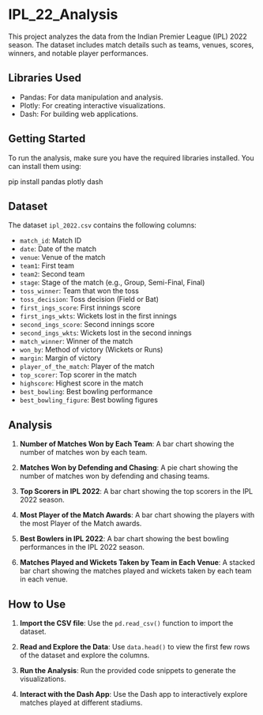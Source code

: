 # IPL_22_Analysis

This project analyzes the data from the Indian Premier League (IPL) 2022 season. The dataset includes match details such as teams, venues, scores, winners, and notable player performances.


## Libraries Used

- Pandas: For data manipulation and analysis.
- Plotly: For creating interactive visualizations.
- Dash: For building web applications.

## Getting Started

To run the analysis, make sure you have the required libraries installed. You can install them using:


pip install pandas plotly dash


## Dataset

The dataset `ipl_2022.csv` contains the following columns:

- `match_id`: Match ID
- `date`: Date of the match
- `venue`: Venue of the match
- `team1`: First team
- `team2`: Second team
- `stage`: Stage of the match (e.g., Group, Semi-Final, Final)
- `toss_winner`: Team that won the toss
- `toss_decision`: Toss decision (Field or Bat)
- `first_ings_score`: First innings score
- `first_ings_wkts`: Wickets lost in the first innings
- `second_ings_score`: Second innings score
- `second_ings_wkts`: Wickets lost in the second innings
- `match_winner`: Winner of the match
- `won_by`: Method of victory (Wickets or Runs)
- `margin`: Margin of victory
- `player_of_the_match`: Player of the match
- `top_scorer`: Top scorer in the match
- `highscore`: Highest score in the match
- `best_bowling`: Best bowling performance
- `best_bowling_figure`: Best bowling figures

## Analysis

1. **Number of Matches Won by Each Team**: A bar chart showing the number of matches won by each team.

2. **Matches Won by Defending and Chasing**: A pie chart showing the number of matches won by defending and chasing teams.

3. **Top Scorers in IPL 2022**: A bar chart showing the top scorers in the IPL 2022 season.

4. **Most Player of the Match Awards**: A bar chart showing the players with the most Player of the Match awards.

5. **Best Bowlers in IPL 2022**: A bar chart showing the best bowling performances in the IPL 2022 season.

6. **Matches Played and Wickets Taken by Team in Each Venue**: A stacked bar chart showing the matches played and wickets taken by each team in each venue.

## How to Use

1. **Import the CSV file**: Use the `pd.read_csv()` function to import the dataset.

2. **Read and Explore the Data**: Use `data.head()` to view the first few rows of the dataset and explore the columns.

3. **Run the Analysis**: Run the provided code snippets to generate the visualizations.

4. **Interact with the Dash App**: Use the Dash app to interactively explore matches played at different stadiums.

